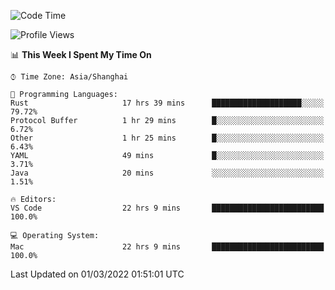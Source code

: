 <!--START_SECTION:waka-->
![Code Time](http://img.shields.io/badge/Code%20Time-1%2C037%20hrs%2046%20mins-blue)

![Profile Views](http://img.shields.io/badge/Profile%20Views-10-blue)

📊 **This Week I Spent My Time On** 

```text
⌚︎ Time Zone: Asia/Shanghai

💬 Programming Languages: 
Rust                     17 hrs 39 mins      ████████████████████░░░░░   79.72% 
Protocol Buffer          1 hr 29 mins        █░░░░░░░░░░░░░░░░░░░░░░░░   6.72% 
Other                    1 hr 25 mins        █░░░░░░░░░░░░░░░░░░░░░░░░   6.43% 
YAML                     49 mins             █░░░░░░░░░░░░░░░░░░░░░░░░   3.71% 
Java                     20 mins             ░░░░░░░░░░░░░░░░░░░░░░░░░   1.51%

🔥 Editors: 
VS Code                  22 hrs 9 mins       █████████████████████████   100.0%

💻 Operating System: 
Mac                      22 hrs 9 mins       █████████████████████████   100.0%

```


 Last Updated on 01/03/2022 01:51:01 UTC
<!--END_SECTION:waka-->
